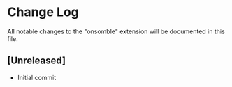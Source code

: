 # Change Log

All notable changes to the "onsomble" extension will be documented in this file.

## [Unreleased]

- Initial commit